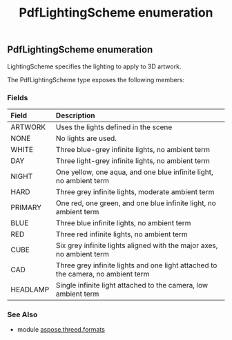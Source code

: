 ﻿---
title: PdfLightingScheme enumeration
second_title: Aspose.3D for Python via .NET API References
description: 
type: docs
weight: 360
url: /python-net/aspose.threed.formats/pdflightingscheme/
is_root: false
---

## PdfLightingScheme enumeration

LightingScheme specifies the lighting to apply to 3D artwork.



The PdfLightingScheme type exposes the following members:

### Fields
| Field | Description |
| :- | :- |
| ARTWORK | Uses the lights defined in the scene |
| NONE | No lights are used. |
| WHITE | Three blue-grey infinite lights, no ambient term |
| DAY | Three light-grey infinite lights, no ambient term |
| NIGHT | One yellow, one aqua, and one blue infinite light, no ambient term |
| HARD | Three grey infinite lights, moderate ambient term |
| PRIMARY | One red, one green, and one blue infinite light, no ambient term |
| BLUE | Three blue infinite lights, no ambient term |
| RED | Three red infinite lights, no ambient term |
| CUBE | Six grey infinite lights aligned with the major axes, no ambient term |
| CAD | Three grey infinite lights and one light attached to the camera, no ambient term |
| HEADLAMP | Single infinite light attached to the camera, low ambient term |


### See Also

* module [aspose.threed.formats](../)
